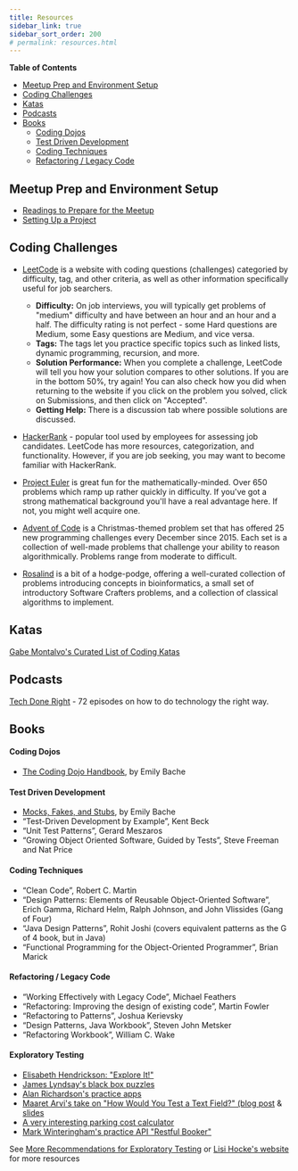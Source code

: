 ```yaml
---
title: Resources
sidebar_link: true
sidebar_sort_order: 200
# permalink: resources.html
---
```


**Table of Contents**
- [Meetup Prep and Environment Setup](#meetup-prep)
- [Coding Challenges](#challenges)
- [Katas](#katas)
- [Podcasts](#podcasts)
- [Books](#books)
  - [Coding Dojos](#dojo-books)
  - [Test Driven Development](#tdd-books)
  - [Coding Techniques](#technique-books)
  - [Refactoring / Legacy Code](#refactoring-legacy-books)

<a name="meetup-prep"></a>
## Meetup Prep and Environment Setup
- [Readings to Prepare for the Meetup](meetup-prep.md)
- [Setting Up a Project](new-project-setup.md)

<a name="challenges"></a>
## Coding Challenges

- [LeetCode](https://leetcode.com/problemset/all/) is a website with coding questions (challenges) categoried by difficulty, tag, and other criteria, as well as other information specifically useful for job searchers.
  - **Difficulty:** On job interviews, you will typically get problems of "medium" difficulty and have between an hour and an hour and a half.  The difficulty rating is not perfect - some Hard questions are Medium, some Easy questions are Medium, and vice versa.
  - **Tags:** The tags let you practice specific topics such as linked lists, dynamic programming, recursion, and more.
  - **Solution Performance:** When you complete a challenge, LeetCode will tell you how your solution compares to other solutions.  If you are in the bottom 50%, try again!  You can also check how you did when returning to the website if you click on the problem you solved, click on Submissions, and then click on "Accepted".
  - **Getting Help:** There is a discussion tab where possible solutions are discussed.

- [HackerRank](https://hackerrank.com) - popular tool used by employees for assessing job candidates.  LeetCode has more resources, categorization, and functionality. However, if you are job seeking, you may want to become familiar with HackerRank.

- [Project Euler](https://projecteuler.net/) is great fun for the mathematically-minded. Over 650 problems which ramp up rather quickly in difficulty. If you've got a strong mathematical background you'll have a real advantage here. If not, you might well acquire one.

 - [Advent of Code](https://adventofcode.com/) is a Christmas-themed problem set that has offered 25 new programming challenges every December since 2015. Each set is a collection of well-made problems that challenge your ability to reason algorithmically. Problems range from moderate to difficult.

- [Rosalind](http://rosalind.info/problems/locations/) is a bit of a hodge-podge, offering a well-curated collection of problems introducing concepts in bioinformatics, a small set of introductory Software Crafters problems, and a collection of classical algorithms to implement.

<a name="katas"></a>
## Katas

[Gabe Montalvo's Curated List of Coding Katas](https://github.com/gamontal/awesome-katas)

<a name="podcasts"></a>
## Podcasts
[Tech Done Right](https://podcasts.apple.com/us/podcast/tech-done-right/id1195695341) - 72 episodes on how to do technology the right way.

<a name="books"></a>
## Books

<a name="dojo-books"></a>
#### Coding Dojos
- [The Coding Dojo Handbook](https://leanpub.com/codingdojohandbook), by Emily Bache

<a name="tdd-books"></a>
#### Test Driven Development
- [Mocks, Fakes, and Stubs](https://leanpub.com/mocks-fakes-stubs), by Emily Bache
- “Test-Driven Development by Example”, Kent Beck
- “Unit Test Patterns”, Gerard Meszaros
- “Growing Object Oriented Software, Guided by Tests”, Steve Freeman and Nat Price

<a name="technique-books"></a>
#### Coding Techniques
- “Clean Code”, Robert C. Martin
- “Design Patterns: Elements of Reusable Object-Oriented Software”, Erich Gamma, Richard Helm, Ralph Johnson, and John Vlissides (Gang of Four)
- “Java Design Patterns”, Rohit Joshi (covers equivalent patterns as the G of 4 book, but in Java)
- “Functional Programming for the Object-Oriented Programmer”, Brian Marick

<a name="refactoring-legacy-books"></a>
#### Refactoring / Legacy Code
- “Working Effectively with Legacy Code”, Michael Feathers
- “Refactoring: Improving the design of existing code”, Martin Fowler
- “Refactoring to Patterns”, Joshua Kerievsky
- “Design Patterns, Java Workbook”, Steven John Metsker
- “Refactoring Workbook”, William C. Wake

<a name="exploratory-testing"></a>
#### Exploratory Testing

   - [Elisabeth Hendrickson: "Explore It!"](https://www.amazon.com/Explore-Increase-Confidence-Exploratory-Testing-ebook/dp/B00I8W50T8/ref=sr_1_1)
   - [James Lyndsay's black box puzzles](http://blackboxpuzzles.workroomprds.com/)
   - [Alan Richardson's practice apps](https://www.eviltester.com/2018/08/compendium-test-apps-1-2.html)
   - [Maaret Arvi's take on "How Would You Test a Text Field?" (blog post](https://visible-quality.blogspot.com/2017/09/how-would-you-test-text-field.html) & [slides](https://de.slideshare.net/maaretp/craftconf-how-would-you-test-a-test-field)
   - [A very interesting parking cost calculator](http://www.shino.de/parkcalc/)
   - [Mark Winteringham's practice API "Restful Booker"](https://restful-booker.herokuapp.com/)

See [More Recommendations for Exploratory Testing](exploratory-testing.md) or [Lisi Hocke's website](https://www.lisihocke.com/) for more resources
